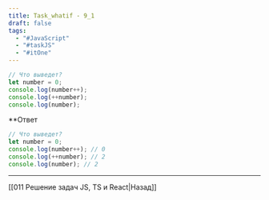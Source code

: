 ```yaml
---
title: Task_whatif - 9_1
draft: false
tags:
  - "#JavaScript"
  - "#taskJS"
  - "#itOne"
---
```

```js
// Что выведет?
let number = 0;
console.log(number++);
console.log(++number);
console.log(number);
```

**Ответ

```js
// Что выведет?
let number = 0;
console.log(number++); // 0
console.log(++number); // 2
console.log(number); // 2
```

___

[[011 Решение задач JS, TS и React|Назад]]